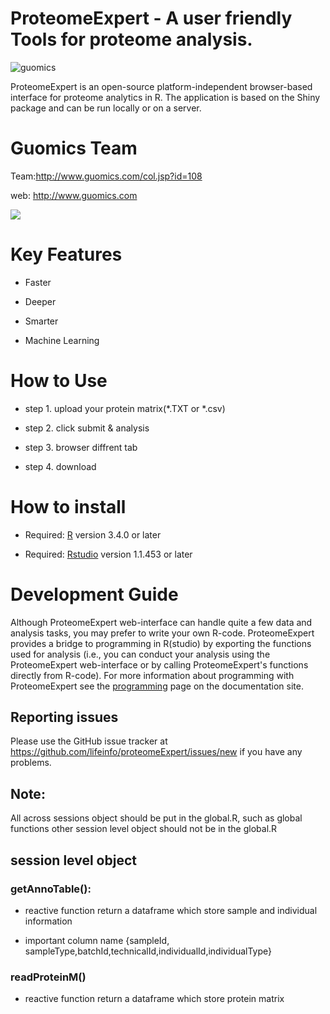 # ProteomeExpert - A user friendly Tools for proteome analysis.
![guomics](http://www.guomics.com/assets/img/home/home3.jpg)

ProteomeExpert is an open-source platform-independent browser-based interface for proteome analytics in R. 
The application is based on the Shiny package and can be run locally or on a server. 

# Guomics Team

Team:http://www.guomics.com/col.jsp?id=108

web: http://www.guomics.com


![](http://19241930.s21i.faiusr.com/2/ABUIABACGAAg9qrY5wUo4JuMgAYw3BE4sQc.jpg)


# Key Features

* Faster

* Deeper

* Smarter

* Machine Learning

# How to Use

* step 1. upload your protein matrix(*.TXT or *.csv)

* step 2. click submit & analysis

* step 3. browser diffrent tab

* step 4. download 


# How to install

- Required: [R](https://cran.r-project.org/) version 3.4.0 or later

- Required: [Rstudio](https://www.rstudio.com/products/rstudio/download/) version 1.1.453 or later


# Development Guide

Although ProteomeExpert web-interface can handle quite a few data and analysis tasks, you may prefer to write your own R-code. ProteomeExpert provides a bridge to programming in R(studio) by exporting the functions used for analysis (i.e., you can conduct your analysis using the ProteomeExpert web-interface or by calling ProteomeExpert's functions directly from R-code). For more information about programming with ProteomeExpert see the [programming](https://github.com/lifeinfo/proteomeExpert) page on the documentation site.

## Reporting issues

Please use the GitHub issue tracker at https://github.com/lifeinfo/proteomeExpert/issues/new if you have any problems.

## Note:

All across sessions object should be put in the global.R, such as global functions
other session level object should not be in the global.R

## session level object

### getAnnoTable():

* reactive function return a dataframe which store sample and individual information

* important column name {sampleId, sampleType,batchId,technicalId,individualId,individualType}

### readProteinM()

* reactive function return a dataframe which store protein matrix

